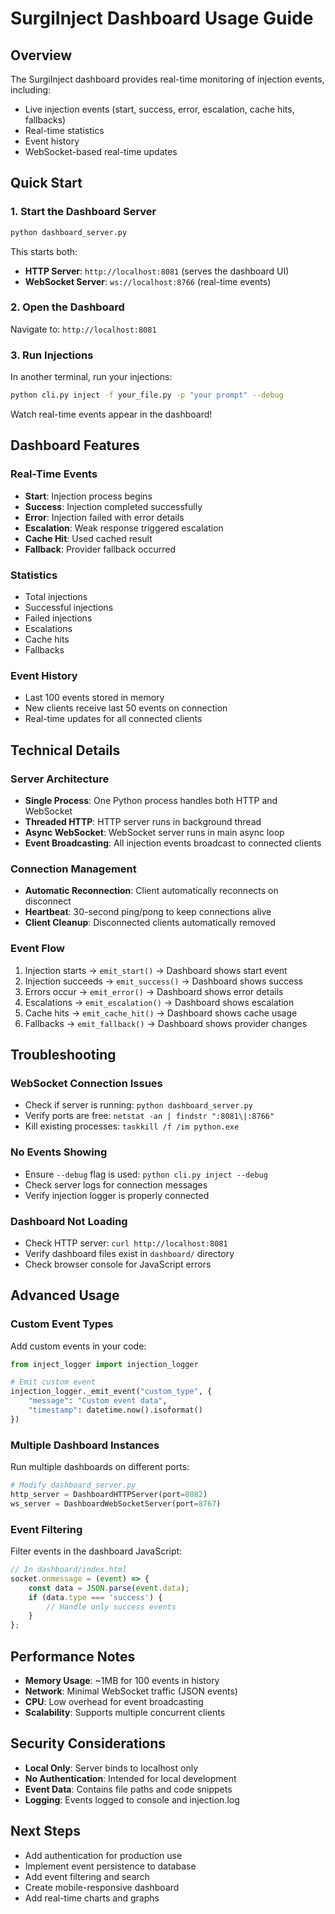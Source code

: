 # SurgiInject Dashboard Usage Guide

## Overview

The SurgiInject dashboard provides real-time monitoring of injection events, including:
- Live injection events (start, success, error, escalation, cache hits, fallbacks)
- Real-time statistics
- Event history
- WebSocket-based real-time updates

## Quick Start

### 1. Start the Dashboard Server

```bash
python dashboard_server.py
```

This starts both:
- **HTTP Server**: `http://localhost:8081` (serves the dashboard UI)
- **WebSocket Server**: `ws://localhost:8766` (real-time events)

### 2. Open the Dashboard

Navigate to: `http://localhost:8081`

### 3. Run Injections

In another terminal, run your injections:

```bash
python cli.py inject -f your_file.py -p "your prompt" --debug
```

Watch real-time events appear in the dashboard!

## Dashboard Features

### Real-Time Events
- **Start**: Injection process begins
- **Success**: Injection completed successfully
- **Error**: Injection failed with error details
- **Escalation**: Weak response triggered escalation
- **Cache Hit**: Used cached result
- **Fallback**: Provider fallback occurred

### Statistics
- Total injections
- Successful injections
- Failed injections
- Escalations
- Cache hits
- Fallbacks

### Event History
- Last 100 events stored in memory
- New clients receive last 50 events on connection
- Real-time updates for all connected clients

## Technical Details

### Server Architecture
- **Single Process**: One Python process handles both HTTP and WebSocket
- **Threaded HTTP**: HTTP server runs in background thread
- **Async WebSocket**: WebSocket server runs in main async loop
- **Event Broadcasting**: All injection events broadcast to connected clients

### Connection Management
- **Automatic Reconnection**: Client automatically reconnects on disconnect
- **Heartbeat**: 30-second ping/pong to keep connections alive
- **Client Cleanup**: Disconnected clients automatically removed

### Event Flow
1. Injection starts → `emit_start()` → Dashboard shows start event
2. Injection succeeds → `emit_success()` → Dashboard shows success
3. Errors occur → `emit_error()` → Dashboard shows error details
4. Escalations → `emit_escalation()` → Dashboard shows escalation
5. Cache hits → `emit_cache_hit()` → Dashboard shows cache usage
6. Fallbacks → `emit_fallback()` → Dashboard shows provider changes

## Troubleshooting

### WebSocket Connection Issues
- Check if server is running: `python dashboard_server.py`
- Verify ports are free: `netstat -an | findstr ":8081\|:8766"`
- Kill existing processes: `taskkill /f /im python.exe`

### No Events Showing
- Ensure `--debug` flag is used: `python cli.py inject --debug`
- Check server logs for connection messages
- Verify injection logger is properly connected

### Dashboard Not Loading
- Check HTTP server: `curl http://localhost:8081`
- Verify dashboard files exist in `dashboard/` directory
- Check browser console for JavaScript errors

## Advanced Usage

### Custom Event Types
Add custom events in your code:

```python
from inject_logger import injection_logger

# Emit custom event
injection_logger._emit_event("custom_type", {
    "message": "Custom event data",
    "timestamp": datetime.now().isoformat()
})
```

### Multiple Dashboard Instances
Run multiple dashboards on different ports:

```python
# Modify dashboard_server.py
http_server = DashboardHTTPServer(port=8082)
ws_server = DashboardWebSocketServer(port=8767)
```

### Event Filtering
Filter events in the dashboard JavaScript:

```javascript
// In dashboard/index.html
socket.onmessage = (event) => {
    const data = JSON.parse(event.data);
    if (data.type === 'success') {
        // Handle only success events
    }
};
```

## Performance Notes

- **Memory Usage**: ~1MB for 100 events in history
- **Network**: Minimal WebSocket traffic (JSON events)
- **CPU**: Low overhead for event broadcasting
- **Scalability**: Supports multiple concurrent clients

## Security Considerations

- **Local Only**: Server binds to localhost only
- **No Authentication**: Intended for local development
- **Event Data**: Contains file paths and code snippets
- **Logging**: Events logged to console and injection.log

## Next Steps

- Add authentication for production use
- Implement event persistence to database
- Add event filtering and search
- Create mobile-responsive dashboard
- Add real-time charts and graphs 